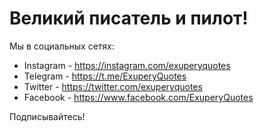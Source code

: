 # Великий писатель и пилот!

Мы в социальных сетях:
- Instagram - <https://instagram.com/exuperyquotes>
- Telegram - <https://t.me/ExuperyQuotes>
- Twitter - <https://twitter.com/exuperyquotes>
- Facebook - <https://www.facebook.com/ExuperyQuotes>

Подписывайтесь!

